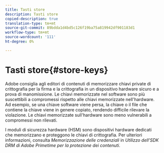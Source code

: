 ```yaml
---
title: Tasti store
description: Tasti store
copied-description: true
translation-type: tm+mt
source-git-commit: 89bdda1d4bd5c126f19ba75a819942df901183d1
workflow-type: tm+mt
source-wordcount: '111'
ht-degree: 0%

---
```



# Tasti store{#store-keys}

Adobe consiglia agli editori di contenuti di memorizzare chiavi private di crittografia per la firma e la crittografia in un dispositivo hardware sicuro e a prova di manomissione. Le chiavi memorizzate nel software sono più suscettibili a compromessi rispetto alle chiavi memorizzate nell&#39;hardware. Ad esempio, se una chiave software viene persa, la chiave o il file che contiene la chiave viene in genere copiato, rendendo difficile rilevare la violazione. Le chiavi memorizzate sull&#39;hardware sono meno vulnerabili a compromessi non rilevati.

I moduli di sicurezza hardware (HSM) sono dispositivi hardware dedicati che memorizzano e proteggono le chiavi di crittografia. Per ulteriori informazioni, consulta *Memorizzazione delle credenziali* in *Utilizzo dell’SDK DRM di Adobe Primetime per la protezione dei contenuti*.
